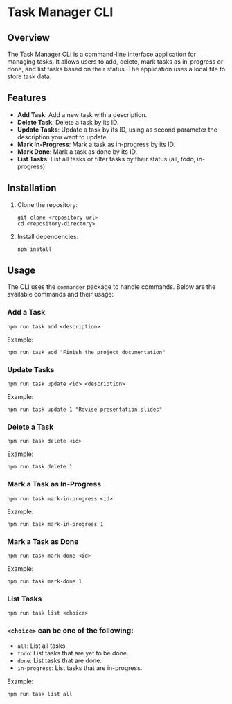 # Task Manager CLI

## Overview

The Task Manager CLI is a command-line interface application for managing tasks. It allows users to add, delete, mark tasks as in-progress or done, and list tasks based on their status. The application uses a local file to store task data.

## Features

- **Add Task**: Add a new task with a description.
- **Delete Task**: Delete a task by its ID.
- **Update Tasks**: Update a task by its ID, using as second parameter the description you want to update.
- **Mark In-Progress**: Mark a task as in-progress by its ID.
- **Mark Done**: Mark a task as done by its ID.
- **List Tasks**: List all tasks or filter tasks by their status (all, todo, in-progress).

## Installation

1. Clone the repository:
    ```
    git clone <repository-url>
    cd <repository-directory>
    ```

2. Install dependencies:
    ```
    npm install
    ```

## Usage

The CLI uses the `commander` package to handle commands. Below are the available commands and their usage:

### Add a Task
```
npm run task add <description>
```


Example:

```
npm run task add "Finish the project documentation"
```

### Update Tasks
```
npm run task update <id> <description>
```

Example:

```
npm run task update 1 "Revise presentation slides"
```

### Delete a Task
```
npm run task delete <id>
```

Example:

```
npm run task delete 1
```

### Mark a Task as In-Progress
```
npm run task mark-in-progress <id>
```
Example:

```
npm run task mark-in-progress 1
```
### Mark a Task as Done
```
npm run task mark-done <id>
```
Example:

```
npm run task mark-done 1
```
### List Tasks
```
npm run task list <choice>
```

### `<choice>` can be one of the following:

- `all`: List all tasks.
- `todo`: List tasks that are yet to be done.
- `done`: List tasks that are done.
- `in-progress`: List tasks that are in-progress.

Example:

```
npm run task list all
```